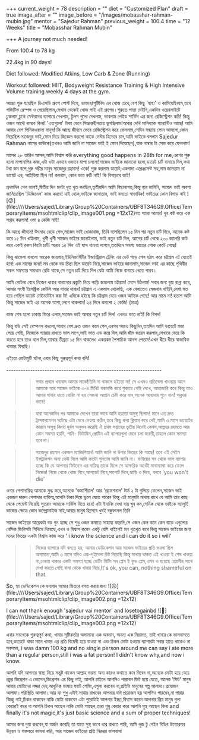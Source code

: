 +++
current_weight = 78
description = ""
diet = "Customized Plan"
draft = true
image_after = ""
image_before = "/images/mobasshar-rahman-mubin.jpg"
mentor = "Sajedur Rahman"
previous_weight = 100.4
time = "12 Weeks"
title = "Mobasshar Rahman Mubin"

+++
A journey not much needed!

From 100.4 to 78 kg

22\.4kg in 90 days!

Diet followed: Modified Atkins, Low Carb & Zone (Running)

Workout followed: HIIT, Bodyweight Resistance Training & High Intensive Volume training weekly 4 days at the gym.

আচ্ছা শুরু হয়েছিল ডিএসডি গ্রুপে পোস্ট দিয়ে, ডাক্তার/পুষ্টিবিদ এর খোজ চেয়ে,বেশ কিছু 'হাহা' ও কামিয়েছিলাম,তবে পজিটিভ রেস্পন্স ও পেয়েছিলাম,সেখান থেকেই খোজ পাই এই গ্রুপের।শুরুতে পাত্তা দেইনি,একদিন ওয়েবসাইটে ঢুকলাম,ঢুকে মেন্টরদের ব্যাপারে দেখলাম, টুলস গুলো দেখলাম, ভাবলাম পেইড সার্ভিস এর জন্য রেজিস্ট্রেশন করি! কিন্তু ওজন আদৌ কমবে কিনা! 'এতগুলো' টাকা ভেবে সিদ্ধান্তহীনতায় ভুগছিলাম!আবার দেখি মানিব্যাক গ্যারান্টিও আছে! আমি আবার বেশ পিনিকওয়ালা মানুষ! কি আছে জীবনে ভেবে রেজিস্ট্রেশন করে ফেললাম,সেদিন সন্ধ্যায় ফোন আসলো,ফোন দিয়েছিল সাজেদুর ভাই,ফোন দিয়ে জিজ্ঞেস করলো কাকে মেন্টর হিসেবে চান,আমি ভাইকে বললাম Sajedur Rahman নামের কাউকে(তখনও আমি জানি না সাজেদ ভাই ই ফোন দিয়েছেন),যাক নাম্বার টা সেভ করে ফেললাম!

মাসের ২৮ তারিখ আসল,আমি বিশ্বাস করি everything good happens in 28th for me,এরপর শুরু হলো মাপামাপির কাজ,এটা ওটা এভাবে ওভাবে মাপা চললো!সাজেদ ভাইকে জানানো হলো,ডায়েট চার্ট বানায়ে দিল,কথা টথা কম বলে,গুরু গম্ভীর মানুষ সাজেদুর রহমান! ওকে! শুরু করলাম ডায়েট,একগাদা এরেঞ্জমেন্ট সহ,নাম জানতাম না ডায়েট এর, আইডিয়া ছিল না! করলাম, কোন ভাত রুটি নাই! কি বিগাড়রে ভাই!

প্রথমদিন গেল ভালই,দ্বিতীয় দিন মনটা খুত খুত করছিল,তৃতীয়দিন আমি বিছানাগত,কিন্তু হার মানিনি, সাজেদ ভাই অবশ্য জানিয়েছিল 'ডিজিনেস' কাজ করবে! যাই হোক,ভাইকে জানাতাম, ভাই বলতো স্বাভাবিক! ভাইয়ের কোন বিগাড় নাই ![😕](file:////Users/sajed/Library/Group%20Containers/UBF8T346G9.Office/TemporaryItems/msohtmlclip/clip_image001.png =12x12)যত প্যারা আমার! খুব কষ্ট করে এক সপ্তাহ করলাম! ওমা ৪ কেজি নাই!

কি আছে জীবনে! উৎসাহ বেড়ে গেল,সাজেদ ভাই ধোকাবাজ, তিনি বলেছিলেন ১৫ দিন পর নতুন চার্ট দিবে, অনেক কষ্ট করে ১৫ দিন খাইলাম, খুশী খুশী সাজেদ ভাইরে জানাইলাম, ভাই নতুন চার্ট দিল, আগের চার্ট থেকে ২০০ ক্যালরি কাট করে একই রকম কিটো চার্ট! আরও ১৫ দিন এই ঘাস খাওয়া লাগবে,ততদিনে অবশ্য ভাতের শোক কেটে গেছে!

কিন্তু ঝামেলা বাধলো আরেক জায়গায়,ইউনিভার্সিটির ইন্ডাস্ট্রিয়াল ট্রেনিং এর ডেট পড়ে গেল হঠাৎ করে চট্টগ্রাম এ! যেতেই হবে! এক মাসের জন্য! সব থেকে বড় চিন্তা ছিল ডায়েট নিয়ে,সাজেদ ভাইরে জানালাম,সাজেদ ভাই এর কাছে পৃথিবীর সকল সমস্যার সমাধান রেডি থাকে,সে নতুন চার্ট দিয়ে দিল যেটা আমি নিজে বানায়ে খেতে পারব।

আমি পোটলা বেধে নিজের খাবার বানানোর প্রস্তুতি নিয়ে পাড়ি জমালাম চট্টগ্রাম! মেসে উঠলাম! সবার জন্য বুয়া রান্না করে, আমার সংগী ইলেক্ট্রিক কেটলি আর খাবার দাবার! চট্টগ্রাম এ একমাস থেকেছি, এক বেলাতেও মেজবান খাইনি,নেশা মত হয়ে গেছিল ডায়েট মেইনটেইন করা টা! এদিকে হইছে কি চট্টগ্রাম যেয়ে ওজন আটকে গেছে! আর নামে না! হতাশ আমি কিন্তু সাজেদ ভাই এর অনেক আশা,লেগে থাকলাম! ২৪ দিনে কমলো ২ কেজি! (মাত্র)

কাজ শেষ হলো ঢাকায় ফিরে এলাম,সাজেদ ভাই আবার নতুন চার্ট দিল! এখনও ভাত নাই! কি বিপদ!

কিন্তু বডি সেই রেস্পনস করলো,আবার বেশ দ্রুত ওজন কমে গেল,এরপর আরও কিছুদিন,ততদিন আমি ডায়েটে মজা পেয়ে গেছি, নিজেকে প্যারায় রাখতে ভাল লাগে,ভাই ভাত এড করে দিল,আমি জীম জয়েন করলাম,সেখানে যেয়ে কি করতে হবে তাও বলে দিল,ব্যাথার তীব্রতা ১৫ দিন থাকলেও একরকম পৈশাচিক আনন্দ পেতাম!এখন ধীরে ধীরে স্বাভাবিক খাবারে ফিরছি।

এইতো মোটামুটি ঘটনা,এবার কিছু গুরূত্বপূর্ন কথা বলি!

\-----------------------------------------------------------------

>>সবার প্রথমে ধন্যবাদ আমার মাকে!তিনি না থাকলে হইতো না! সে এখনও প্রতিবেলা খাওয়ার আগে আমাকে আর সাজেদ ভাইকে ৩-৪ মিনিট বকাবকি করে শুকায়ে গেছি দেখে, আহাজারি করে কিন্তু তাও আমার খাবার যাতে বোরিং না হয় সেজন্য আপ্রান চেষ্টা করে যান,অনেক আবাদার শুনে যান! অক্লান্ত ভাবে!

>>যারা অনেকদিন পর আমাকে দেখেন তারা ভাবে আমি হয়তো অসুস্থ ছিলাম! মানে এত দ্রুত ট্রান্সফরমেশন ঘটেছে এটা মেনে নেওয়া কঠিন,তবে কিছু কথা ক্লিয়ার করে দেই,আমি ৩ মাসে ডায়েটের কারনে অসুস্থ কিংবা দূর্বল অনুভব করেছি ঐ প্রথম সপ্তাহের তৃতীয় দিনেই কেবল,আল্লহর রহমতে আর কোন সমস্যা হয়নি, পানি- ভিটামিন,প্রোটিন এই ব্যাপারগুলা মেনে চলা জরুরী,তাহলে কোন সমস্যা হবে না।

>>সাজেদুর রহমান একজন ম্যাজিশিয়ান! আমি জানি না উনার ভিতরে কি আছে! তবে এই সেইম ইন্সট্রাকশন অন্য কেউ দিলে আমি কতটা শুনতাম আমি জানি না। ভাইয়ের সব থেকে ভাল ব্যাপার হচ্ছে কি যে আপনার ফিটনেস এর দায়িত্ব তাকে দিলে সে আক্ষরিক অর্থেই মাথাব্যাথা করে ফেলে নিজের! নিজে থেকে খোজ নিবে,আপডেট নিবে,সাপোর্ট দিবে,ঝাড়ি ও দিবে, বলবে 'you won't die'

ওনার পেশাদারিত্ব আমাকে মুগ্ধ করে,অনেকে 'কমার্শিয়াল' আর 'প্রফেশনাল' টার্ম ২ টা গুলিয়ে ফেলেন,সাজেদ ভাই একজন দারুন পেশাদার ব্যক্তিত্ব,আপনি টাকা দিয়ে ভুলে যেতে পারেন কিন্তু এই মানুষটা মাথায় রাখে যে আমি তার কাছ থেকে পেমেন্ট নিয়েছি সুতরাং আমাকে সার্ভিস দিতে হবে! এটা ইদানিং দেখা যায় খুব কম,সেদিক থেকে ভাইকে স্যালুট! কাজের ক্ষেত্রে কোন কম্প্রোমাইজ নাই,আবার মানুষ হিসেবে খুবই বন্ধুবৎসল তিনি

সাজেদ ভাইয়ের আরেকটা বড় গুন হচ্ছে সে শুধু ওজন কমাতে সাহায্য করেনি,সে ওজন কেন কমে কেন বাড়ে এগুলোর বেসিক জিনিসটা শিখিয়ে দিয়েছে,এখন ও বিশ্বাস করেন একটু বেশি খাইলেই মন খুতখুত করে কিন্তু সাজেদ ভাইয়ের জন্য মনের ভিতরে একটা বিশ্বাস কাজ করে ' i know the science and i can do it so i will'

>>নিজের ব্যাপারে যদি বলতে হয়, আমার ডেডিকেশন আর সাজেদ ভাইয়ের প্রতি ভরসা ছিল অসামান্য,আমি ৩ মাসে যদিও এক-দুইবেলা চিট নিয়েছি কিন্তু মাথায় থাকত এই খাওয়া ই শেষ খাওয়া না,ঢাকায় থাকার একটা সমস্যা হচ্ছে ডেটিং মিটিং সব প্লেস ই ফুড প্লেস,এমন ও হয়েছে প্রেয়সীর সাথে দেখা করতে গেছি বাসা থেকে খাবার নিয়ে,It's ok, you can, nothing shameful on that.

So, হ্যা ডেডিকেশন কে ধন্যবাদ আমার ভিতরে বসত করার জন্য ![😛](file:////Users/sajed/Library/Group%20Containers/UBF8T346G9.Office/TemporaryItems/msohtmlclip/clip_image002.png =12x12)

I can not thank enough 'sajedur vai mentor' and losetogainbd ![🙂](file:////Users/sajed/Library/Group%20Containers/UBF8T346G9.Office/TemporaryItems/msohtmlclip/clip_image003.png =12x12)

এবার সবথেকে গুরুত্বপূর্ন কথা, খাবার সৃষ্টিকর্তার অসামান্য এক অবদান, অনন্য এক নিয়ামত, তাই খাবার কে ভালবাসতে হবে,ডায়েটে থাকা মানে খাবার এর প্রতি বিদ্বেষী হয়ে যাওয়া না এবং চিকন মোটা হওয়ার ব্যাপারটা সবার হাতে থাকেও না সবসময়, i was damn 100 kg and no single person around me can say i ate more than a regular person,still i was a fat person! I didn't know why,and now i know.

আপনি যদি আপনার স্বাস্থ্য নিয়ে সন্তুষ্ট থাকেন আল্লাহ ভরসা অন্য কারও কথাতে কান দিবেন না,অনেকে মোটা হয়ে যেয়ে প্রচুর ডিপ্রেশন এ ভোগেন,ডিপ্রেশন এর কিছু নাই, আপনি চাইলে আপনিও পারবেন ফিট হয়ে যেতে, অনেক 'ফিট' মানুষ আবার মোটাদের লজ্জা দেয়,আধুনিক ভাষায় ফ্যাট শেমিং,এগুলা করবেন না,প্রতিটা মানুষের গল্প আলাদা।প্রয়োজন আলাদা।পরিস্থিতি আলাদা।আর হ্যা শুধু এটাই মাথায় রাখবেন আপনার যদি প্রয়োজন হয় আপনিও পারবেন,না পারার কিচ্ছু নাই,চিকন থাকবেন নাকি মোটা থাকবেন এটা পুরোটাই আপনার ইচ্ছা,বিশ্বাস করেন আপনার প্রিয় মানুষ গুলা কেয়ারই করে না আপনি চিকন আছেন নাকি মোটা আছেন,তারা শুধু কেয়ার করে আপনি সুস্থ আছেন কিনা and finally it's not magic,it's just basic science and a sum of proper techniques!

আমার জন্য দুয়া করবেন,যা অর্জন করেছি তা যাতে সুস্থ ভাবে ধরে রাখতে পারি, আমি লুজ টু গেইন বিডির উত্তোরত্তর উন্নয়ন ও সফলতা কামনা করি, আর সাজেদ ভাইয়ের প্রতি নিরন্তর ভালবাসা